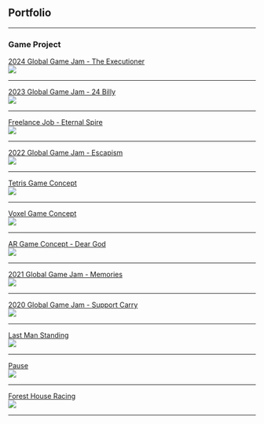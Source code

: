 ## Portfolio

---

### Game Project

[2024 Global Game Jam - The Executioner](/TE_Page.md)
<br><img src="images/TECapScreen.png?raw=true"/>

---

[2023 Global Game Jam - 24 Billy](/24B_Page.md)
<br><img src="images/24B_CapScreen.png?raw=true"/>

---

[Freelance Job - Eternal Spire](https://eternalspire.com/)
<br><img src="images/ESCapScreen.png?raw=true"/>

---

[2022 Global Game Jam - Escapism](/E_Page.md)
<br><img src="images/ECapScreen.jpg?raw=true"/>

---

[Tetris Game Concept](/T_Page.md)
<br><img src="images/TCapScreen.png?raw=true"/>

---

[Voxel Game Concept](/VG_Page.md)
<br><img src="images/VGCapScreen.png?raw=true"/>

---

[AR Game Concept - Dear God](/DG_Page.md)
<br><img src="images/DGCapScreen.jpg?raw=true"/>

---

[2021 Global Game Jam - Memories](/GGJM_Page.md)
<br><img src="images/MCapScreen.png?raw=true"/>

---

[2020 Global Game Jam - Support Carry](/GGJSC_Page.md)
<br><img src="images/SCCapScreen.png?raw=true"/>

---

[Last Man Standing](/LMS_Page.md)
<br><img src="images/LMSCapScreen.png?raw=true"/>

---

[Pause](/P_Page.md)
<br><img src="images/PCapScreen.png?raw=true"/>

---

[Forest House Racing](/FHR_Page.md)
<br><img src="images/FHRCapScreen.png?raw=true"/>

---
